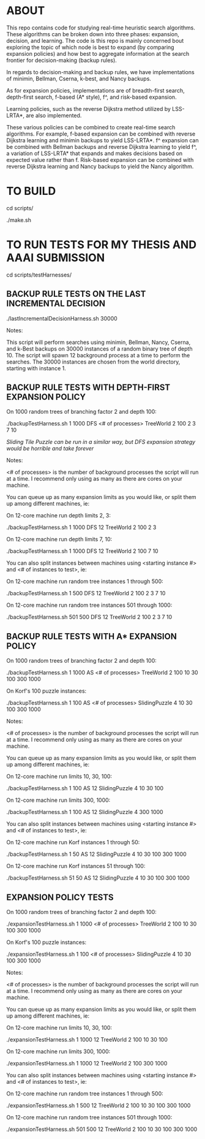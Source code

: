 # ABOUT

This repo contains code for studying real-time heuristic search algorithms. These algorithms can be broken down into three phases: expansion, decision, and learning. The code is this repo is mainly concerned bout exploring the topic of which node is best to expand (by comparing expansion policies) and how best to aggregate information at the search frontier for decision-making (backup rules).

In regards to decision-making and backup rules, we have implementations of minimin, Bellman, Cserna, k-best, and Nancy backups.

As for expansion policies, implementations are of breadth-first search, depth-first search, f-based (A* style), f^, and risk-based expansion.

Learning policies, such as the reverse Dijkstra method utilized by LSS-LRTA*, are also implemented.

These various policies can be combined to create real-time search algorithms.  For example, f-based expansion can be combined with reverse Dijkstra learning and minimin backups to yield LSS-LRTA*.  f^ expansion can be combined with Bellman backups and reverse Dijkstra learning to yield f^, a variation of LSS-LRTA* that expands and makes decisions based on expected value rather than f.  Risk-based expansion can be combined with reverse Dijkstra learning and Nancy backups to yield the Nancy algorithm.

# TO BUILD

cd scripts/

./make.sh

# TO RUN TESTS FOR MY THESIS AND AAAI SUBMISSION

cd scripts/testHarnesses/

## BACKUP RULE TESTS ON THE LAST INCREMENTAL DECISION
./lastIncrementalDecisionHarness.sh 30000

Notes:

This script will perform searches using minimin, Bellman, Nancy, Cserna, and k-Best backups on 30000 instances of a random binary tree of depth 10.
The script will spawn 12 background process at a time to perform the searches.  The 30000 instances are chosen from the world directory, starting with instance 1.

## BACKUP RULE TESTS WITH DEPTH-FIRST EXPANSION POLICY
On 1000 random trees of branching factor 2 and depth 100:

./backupTestHarness.sh 1 1000 DFS <# of processes> TreeWorld 2 100 2 3 7 10

*Sliding Tile Puzzle can be run in a similar way, but DFS expansion strategy would be horrible and take forever*

Notes:

<# of processes> is the number of background processes the script will run at a time.
I recommend only using as many as there are cores on your machine.  

You can queue up as many expansion limits as you would like, or split them up among different machines, ie:

On 12-core machine run depth limits 2, 3:

./backupTestHarness.sh 1 1000 DFS 12 TreeWorld 2 100 2 3

On 12-core machine run depth limits 7, 10:

./backupTestHarness.sh 1 1000 DFS 12 TreeWorld 2 100 7 10

You can also split instances between machines using <starting instance #> and <# of instances to test>, ie:

On 12-core machine run random tree instances 1 through 500:

./backupTestHarness.sh 1 500 DFS 12 TreeWorld 2 100 2 3 7 10

On 12-core machine run random tree instances 501 through 1000:

./backupTestHarness.sh 501 500 DFS 12 TreeWorld 2 100 2 3 7 10

## BACKUP RULE TESTS WITH A* EXPANSION POLICY
On 1000 random trees of branching factor 2 and depth 100:

./backupTestHarness.sh 1 1000 AS <# of processes> TreeWorld 2 100 10 30 100 300 1000

On Korf's 100 puzzle instances:

./backupTestHarness.sh 1 100 AS <# of processes> SlidingPuzzle 4 10 30 100 300 1000


Notes:

<# of processes> is the number of background processes the script will run at a time.
I recommend only using as many as there are cores on your machine.  

You can queue up as many expansion limits as you would like, or split them up among different machines, ie:

On 12-core machine run limits 10, 30, 100:

./backupTestHarness.sh 1 100 AS 12 SlidingPuzzle 4 10 30 100

On 12-core machine run limits 300, 1000:

./backupTestHarness.sh 1 100 AS 12 SlidingPuzzle 4 300 1000

You can also split instances between machines using <starting instance #> and <# of instances to test>, ie:

On 12-core machine run Korf instances 1 through 50:

./backupTestHarness.sh 1 50 AS 12 SlidingPuzzle 4 10 30 100 300 1000

On 12-core machine run Korf instances 51 through 100:

./backupTestHarness.sh 51 50 AS 12 SlidingPuzzle 4 10 30 100 300 1000

## EXPANSION POLICY TESTS
On 1000 random trees of branching factor 2 and depth 100:

./expansionTestHarness.sh 1 1000 <# of processes> TreeWorld 2 100 10 30 100 300 1000


On Korf's 100 puzzle instances:

./expansionTestHarness.sh 1 100 <# of processes> SlidingPuzzle 4 10 30 100 300 1000

Notes:

<# of processes> is the number of background processes the script will run at a time.
I recommend only using as many as there are cores on your machine.  

You can queue up as many expansion limits as you would like, or split them up among different machines, ie:

On 12-core machine run limits 10, 30, 100:

./expansionTestHarness.sh 1 1000 12 TreeWorld 2 100 10 30 100

On 12-core machine run limits 300, 1000:

./expansionTestHarness.sh 1 1000 12 TreeWorld 2 100 300 1000

You can also split instances between machines using <starting instance #> and <# of instances to test>, ie:

On 12-core machine run random tree instances 1 through 500:

./expansionTestHarness.sh 1 500 12 TreeWorld 2 100 10 30 100 300 1000

On 12-core machine run random tree instances 501 through 1000:

./expansionTestHarness.sh 501 500 12 TreeWorld 2 100 10 30 100 300 1000
